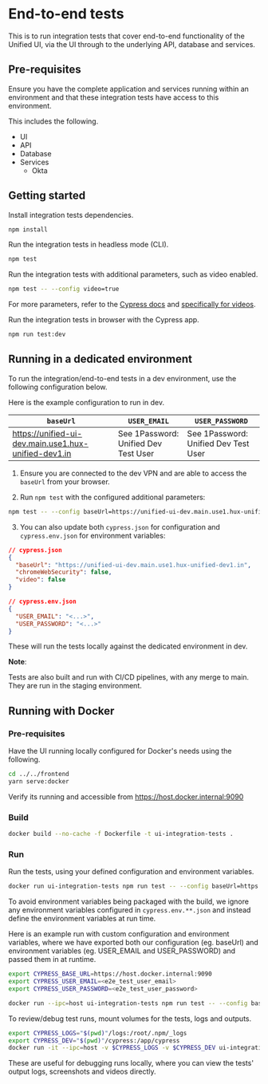 # End-to-end tests

This is to run integration tests that cover end-to-end functionality of the
Unified UI, via the UI through to the underlying API, database and
services.

## Pre-requisites

Ensure you have the complete application and services running within an
environment and that these integration tests have access to this environment.

This includes the following.

- UI
- API
- Database
- Services
  - Okta

## Getting started

Install integration tests dependencies.

```sh
npm install
```

Run the integration tests in headless mode (CLI).

```sh
npm test
```

Run the integration tests with additional parameters, such as video enabled.

```sh
npm test -- --config video=true
```

For more parameters, refer to the [Cypress docs](https://docs.cypress.io/guides/references/configuration#Options)
and [specifically for videos](https://docs.cypress.io/guides/references/configuration#Videos).

Run the integration tests in browser with the Cypress app.

```sh
npm run test:dev
```

## Running in a dedicated environment

To run the integration/end-to-end tests in a dev environment, use the following
configuration below.

Here is the example configuration to run in dev.

| `baseUrl`                                            | `USER_EMAIL`                         | `USER_PASSWORD`                      |
| ---------------------------------------------------- | ------------------------------------ | ------------------------------------ |
| https://unified-ui-dev.main.use1.hux-unified-dev1.in | See 1Password: Unified Dev Test User | See 1Password: Unified Dev Test User |

1. Ensure you are connected to the dev VPN and are able to access the `baseUrl` from your browser.

2. Run `npm test` with the configured additional parameters:

```sh
npm test -- --config baseUrl=https://unified-ui-dev.main.use1.hux-unified-dev1.in --env USER_EMAIL=<...>,USER_PASSWORD=<...>
```

3. You can also update both `cypress.json` for configuration and
   `cypress.env.json` for environment variables:

```json
// cypress.json
{
  "baseUrl": "https://unified-ui-dev.main.use1.hux-unified-dev1.in",
  "chromeWebSecurity": false,
  "video": false
}
```

```json
// cypress.env.json
{
  "USER_EMAIL": "<...>",
  "USER_PASSWORD": "<...>"
}
```

These will run the tests locally against the dedicated environment in dev.

**Note**:

Tests are also built and run with CI/CD pipelines, with any merge to main.
They are run in the staging environment.

## Running with Docker

### Pre-requisites

Have the UI running locally configured for Docker's needs using the following.

```sh
cd ../../frontend
yarn serve:docker
```

Verify its running and accessible from https://host.docker.internal:9090

### Build

```sh
docker build --no-cache -f Dockerfile -t ui-integration-tests .
```

### Run

Run the tests, using your defined configuration and environment variables.

```sh
docker run ui-integration-tests npm run test -- --config baseUrl=https://host.docker.internal:9090 --env FOO=foo,BAR=bar
```

To avoid environment variables being packaged with the build, we ignore any
environment variables configured in `cypress.env.**.json` and instead define
the environment variables at run time.

Here is an example run with custom configuration and environment variables,
where we have exported both our configuration (eg. baseUrl) and environment
variables (eg. USER_EMAIL and USER_PASSWORD) and passed them in at runtime.

```sh
export CYPRESS_BASE_URL=https://host.docker.internal:9090
export CYPRESS_USER_EMAIL=<e2e_test_user_email>
export CYPRESS_USER_PASSWORD=<e2e_test_user_password>
```

```sh
docker run --ipc=host ui-integration-tests npm run test -- --config baseUrl=$CYPRESS_BASE_URL,video=true --env USER_EMAIL=$CYPRESS_USER_EMAIL,USER_PASSWORD=$CYPRESS_USER_PASSWORD
```

To review/debug test runs, mount volumes for the tests, logs and outputs.

```sh
export CYPRESS_LOGS="$(pwd)"/logs:/root/.npm/_logs
export CYPRESS_DEV="$(pwd)"/cypress:/app/cypress
docker run -it --ipc=host -v $CYPRESS_LOGS -v $CYPRESS_DEV ui-integration-tests npm run test -- --config baseUrl=$CYPRESS_BASE_URL,video=true --env USER_EMAIL=$CYPRESS_USER_EMAIL,USER_PASSWORD=$CYPRESS_USER_PASSWORD
```

These are useful for debugging runs locally, where you can view the tests'
output logs, screenshots and videos directly.
